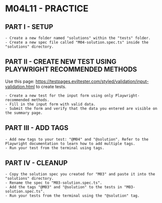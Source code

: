 # M04L11 - PRACTICE

## PART I - SETUP

    - Create a new folder named "solutions" within the "tests" folder.
    - Create a new spec file called "M04-solution.spec.ts" inside the "solutions" directory.

## PART II - CREATE NEW TEST USING PLAYWRIGHT RECOMMENDED METHODS

Use this page: https://testpages.eviltester.com/styled/validation/input-validation.html to create tests.

    - Create a new test for the input form using only Playwright-recommended methods.
    - Fill in the input form with valid data.
    - Submit the form and verify that the data you entered are visible on the summary page.

## PART III - ADD TAGS

    - Add new tags to your test: "@M04" and "@solution". Refer to the Playwright documentation to learn how to add multiple tags.
    - Run your test from the terminal using tags.

## PART IV - CLEANUP

    - Copy the solution spec you created for "M03" and paste it into the "solutions" directory.
    - Rename the spec to "M03-solution.spec.ts".
    - Add the tags "@M03" and "@solution" to the tests in "M03-solution.spec.ts".
    - Run your tests from the terminal using the "@solution" tag.
